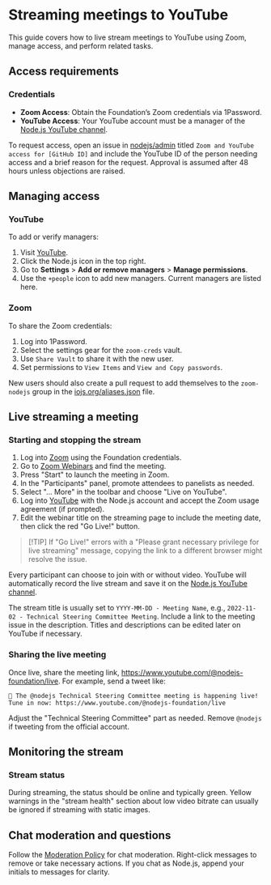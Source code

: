 # Streaming meetings to YouTube

This guide covers how to live stream meetings to YouTube using Zoom, manage access, and perform related tasks.

## Access requirements

### Credentials

* **Zoom Access**: Obtain the Foundation’s Zoom credentials via 1Password.
* **YouTube Access**: Your YouTube account must be a manager of the [Node.js YouTube channel][].

To request access, open an issue in [nodejs/admin][] titled
`Zoom and YouTube access for [GitHub ID]` and include the YouTube ID of the
person needing access and a brief reason for the request. Approval is assumed
after 48 hours unless objections are raised.

## Managing access

### YouTube

To add or verify managers:

1. Visit [YouTube][].
2. Click the Node.js icon in the top right.
3. Go to **Settings** > **Add or remove managers** > **Manage permissions**.
4. Use the `+people` icon to add new managers. Current managers are listed here.

### Zoom

To share the Zoom credentials:

1. Log into 1Password.
2. Select the settings gear for the `zoom-creds` vault.
3. Use `Share Vault` to share it with the new user.
4. Set permissions to `View Items` and `View and Copy passwords`.

New users should also create a pull request to add themselves to the
`zoom-nodejs` group in the [iojs.org/aliases.json][] file.

## Live streaming a meeting

### Starting and stopping the stream

1. Log into [Zoom][] using the Foundation credentials.
2. Go to [Zoom Webinars][] and find the meeting.
3. Press "Start" to launch the meeting in Zoom.
4. In the "Participants" panel, promote attendees to panelists as needed.
5. Select "... More" in the toolbar and choose "Live on YouTube".
6. Log into [YouTube][] with the Node.js account and accept the Zoom usage agreement (if prompted).
7. Edit the webinar title on the streaming page to include the meeting date, then click the red "Go Live!" button.

> \[!TIP]
> If "Go Live!" errors with a "Please grant necessary privilege for live
> streaming" message, copying the link to a different browser might resolve the issue.

Every participant can choose to join with or without video. YouTube will
automatically record the live stream and save it on the [Node.js YouTube channel][].

The stream title is usually set to `YYYY-MM-DD - Meeting Name`, e.g.,
`2022-11-02 - Technical Steering Committee Meeting`. Include a link to the
meeting issue in the description. Titles and descriptions can be edited later
on YouTube if necessary.

### Sharing the live meeting

Once live, share the meeting link, <https://www.youtube.com/@nodejs-foundation/live>. For example, send a tweet like:

```text
🚀 The @nodejs Technical Steering Committee meeting is happening live!
Tune in now: https://www.youtube.com/@nodejs-foundation/live
```

Adjust the "Technical Steering Committee" part as needed. Remove `@nodejs` if tweeting from the official account.

## Monitoring the stream

### Stream status

During streaming, the status should be online and typically green. Yellow
warnings in the "stream health" section about low video bitrate can usually
be ignored if streaming with static images.

## Chat moderation and questions

Follow the [Moderation Policy][] for chat moderation. Right-click messages to
remove or take necessary actions. If you chat as Node.js, append your initials
to messages for clarity.

[Moderation Policy]: https://github.com/nodejs/admin/blob/main/Moderation-Policy.md
[Node.js YouTube channel]: https://www.youtube.com/@nodejs-foundation
[YouTube]: https://www.youtube.com
[Zoom]: https://zoom.us
[Zoom Webinars]: https://zoom.us/webinar/list
[iojs.org/aliases.json]: https://github.com/nodejs/email/blob/HEAD/iojs.org/aliases.json
[nodejs/admin]: https://github.com/nodejs/admin
